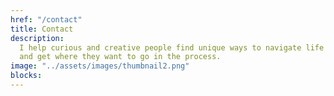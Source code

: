 ```yaml
---
href: "/contact"
title: Contact
description:
  I help curious and creative people find unique ways to navigate life
  and get where they want to go in the process.
image: "../assets/images/thumbnail2.png"
blocks:
---
```


